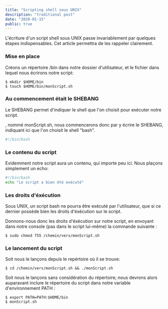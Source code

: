 ```yaml
---
title: "Scripting shell sous UNIX"
description: "traditional post"
date: "2020-01-15"
public: true
---
```



L'écriture d'un script shell sous UNIX passe invariablement par quelques étapes indispensables. Cet article permettra de les rappeler clairement.

### Mise en place

Créons un répertoire /bin dans notre dossier d'utilisateur, et le fichier dans lequel nous écrirons notre script:

```shell
$ mkdir $HOME/bin
$ touch $HOME/bin/monScript.sh
```

### Au commencement était le SHEBANG
Le SHEBANG permet d'indiquer le shell que l'on choisit pour exécuter notre script.

, nommé monScript.sh, nous commencerons donc par y écrire le SHEBANG, indiquant ici que l'on choisit le shell "bash".

```bash
#!/bin/bash
```

### Le contenu du script
Evidemment notre script aura un contenu, qui importe peu ici. Nous plaçons simplement un echo:

```bash
#!/bin/bash
echo "Le script a bien été exécuté"
```

### Les droits d'éxécution
Sous UNIX, un script bash ne pourra être exécuté par l'utilisateur, que si ce dernier possède bien les droits d'éxécution sur le script. 

Donnons-nous donc les droits d'éxécution sur notre script, en envoyant dans notre console (pas dans le script lui-même) la commande suivante :

```shell
$ sudo chmod 755 /chemin/vers/monScript.sh
```


### Le lancement du script
Soit nous le lançons depuis le repértoire où il se trouve:

```shell
$ cd /chemin/vers/monScript.sh && ./monScript.sh
```

Soit nous le lançons sans considération du répertoire; nous devrons alors auparavant inclure le répertoire du script dans notre variable d'environnement PATH : 

```shell
$ export PATH=PATH:$HOME/bin
$ monScript.sh
```



